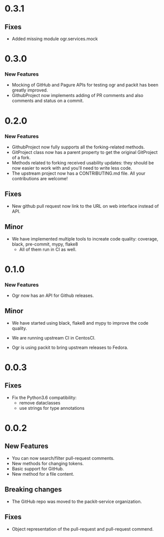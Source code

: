 # 0.3.1

## Fixes

* Added missing module ogr.services.mock

# 0.3.0

### New Features

* Mocking of GitHub and Pagure APIs for testing ogr and packit has been greatly improved.
* GithubProject now implements adding of PR comments and also comments and status on a commit.


# 0.2.0

### New Features

* GithubProject now fully supports all the forking-related methods.
* GitProject class now has a parent property to get the original GitProject of
  a fork.
* Methods related to forking received usability updates: they should be now
  easier to work with and you'll need to write less code.
* The upstream project now has a CONTRIBUTING.md file. All your contributions are
  welcome!

## Fixes

* New github pull request now link to the URL on web interface instead of API.

## Minor

* We have implemented multiple tools to increate code quality: coverage, black, pre-commit, mypy, flake8
  * All of them run in CI as well.


# 0.1.0

### New Features

* Ogr now has an API for Github releases.

## Minor

* We have started using black, flake8 and mypy to improve the code quality.

* We are running upstream CI in CentosCI.

* Ogr is using packit to bring upstream releases to Fedora.


# 0.0.3

## Fixes

* Fix the Python3.6 compatibility:
    * remove dataclasses
    * use strings for type annotations

# 0.0.2

## New Features

* You can now search/filter pull-request comments.
* New methods for changing tokens.
* Basic support for GitHub.
* New method for a file content.

## Breaking changes

* The GitHub repo was moved to the packit-service organization.

## Fixes

* Object representation of the pull-request and pull-request commend.
